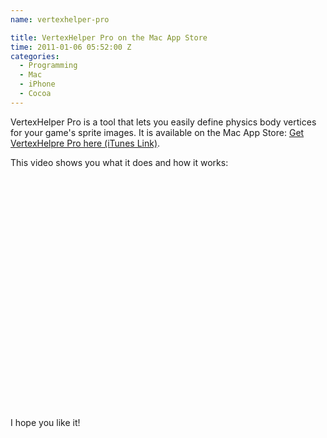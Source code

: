 ```yaml
---
name: vertexhelper-pro

title: VertexHelper Pro on the Mac App Store
time: 2011-01-06 05:52:00 Z
categories:
  - Programming
  - Mac
  - iPhone
  - Cocoa
---
```


<p>VertexHelper Pro is a tool that lets you easily define physics body vertices for your game's sprite images. It is available on the Mac App Store: <a href="http://itunes.apple.com/us/app/vertexhelper-pro/id411684411?mt=12">Get VertexHelpre Pro here (iTunes Link)</a>.</p>
<p>This video shows you what it does and how it works:<br />
<object width="480" height="385"><param name="movie" value="http://www.youtube.com/v/2IWOR7JA9zU?fs=1&amp;hl=en_US"></param><param name="allowFullScreen" value="true"></param><param name="allowscriptaccess" value="always"></param><embed src="http://www.youtube.com/v/2IWOR7JA9zU?fs=1&amp;hl=en_US" type="application/x-shockwave-flash" allowscriptaccess="always" allowfullscreen="true" width="480" height="385"></embed></object></p>
<p>I hope you like it!</p>
